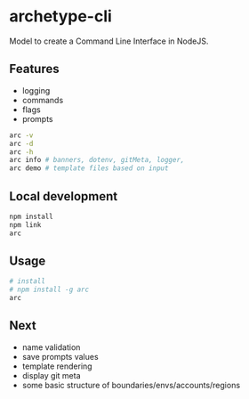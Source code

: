# archetype-cli

Model to create a Command Line Interface in NodeJS.

## Features

- logging
- commands
- flags
- prompts

```sh
arc -v
arc -d
arc -h
arc info # banners, dotenv, gitMeta, logger,
arc demo # template files based on input
```

## Local development

```sh
npm install
npm link
arc
```

## Usage

```sh
# install
# npm install -g arc
arc
```

## Next

- name validation
- save prompts values
- template rendering
- display git meta
- some basic structure of boundaries/envs/accounts/regions
